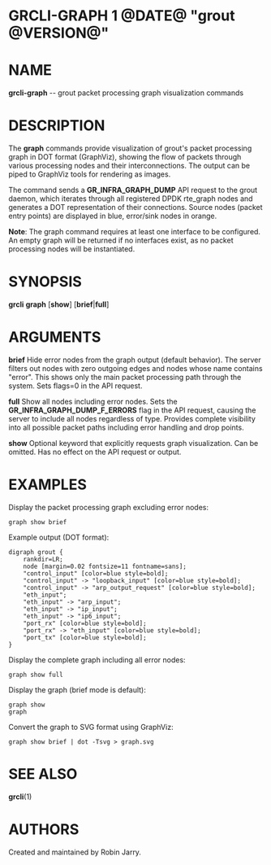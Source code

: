 GRCLI-GRAPH 1 @DATE@ "grout @VERSION@"
======================================

# NAME

**grcli-graph** -- grout packet processing graph visualization commands

# DESCRIPTION

The **graph** commands provide visualization of grout's packet processing
graph in DOT format (GraphViz), showing the flow of packets through various
processing nodes and their interconnections. The output can be piped to
GraphViz tools for rendering as images.

The command sends a **GR_INFRA_GRAPH_DUMP** API request to the grout daemon,
which iterates through all registered DPDK rte_graph nodes and generates a
DOT representation of their connections. Source nodes (packet entry points)
are displayed in blue, error/sink nodes in orange.

**Note**: The graph command requires at least one interface to be configured.
An empty graph will be returned if no interfaces exist, as no packet
processing nodes will be instantiated.

# SYNOPSIS

**grcli** **graph** [**show**] [**brief**|**full**]

# ARGUMENTS

**brief**
    Hide error nodes from the graph output (default behavior). The server
    filters out nodes with zero outgoing edges and nodes whose name contains
    "error". This shows only the main packet processing path through the
    system. Sets flags=0 in the API request.

**full**
    Show all nodes including error nodes. Sets the
    **GR_INFRA_GRAPH_DUMP_F_ERRORS** flag in the API request, causing the
    server to include all nodes regardless of type. Provides complete
    visibility into all possible packet paths including error handling and
    drop points.

**show**
    Optional keyword that explicitly requests graph visualization. Can be
    omitted. Has no effect on the API request or output.

# EXAMPLES

Display the packet processing graph excluding error nodes:

```
graph show brief
```

Example output (DOT format):

```
digraph grout {
	rankdir=LR;
	node [margin=0.02 fontsize=11 fontname=sans];
	"control_input" [color=blue style=bold];
	"control_input" -> "loopback_input" [color=blue style=bold];
	"control_input" -> "arp_output_request" [color=blue style=bold];
	"eth_input";
	"eth_input" -> "arp_input";
	"eth_input" -> "ip_input";
	"eth_input" -> "ip6_input";
	"port_rx" [color=blue style=bold];
	"port_rx" -> "eth_input" [color=blue style=bold];
	"port_tx" [color=blue style=bold];
}
```

Display the complete graph including all error nodes:

```
graph show full
```

Display the graph (brief mode is default):

```
graph show
graph
```

Convert the graph to SVG format using GraphViz:

```
graph show brief | dot -Tsvg > graph.svg
```

# SEE ALSO

**grcli**(1)

# AUTHORS

Created and maintained by Robin Jarry.
